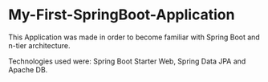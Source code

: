 # My-First-SpringBoot-Application
This Application was made in order to become familiar with Spring Boot and n-tier architecture.

Technologies used were: Spring Boot Starter Web, Spring Data JPA and Apache DB.

